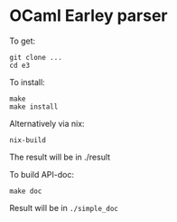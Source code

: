 # OCaml Earley parser

To get:

~~~
git clone ...
cd e3
~~~


To install:

~~~
make
make install
~~~


Alternatively via nix:

~~~
nix-build
~~~

The result will be in ./result


To build API-doc:

~~~
make doc
~~~

Result will be in `./simple_doc`
